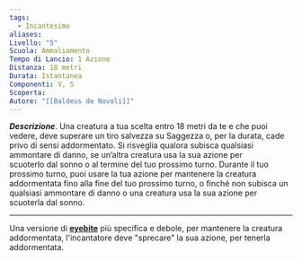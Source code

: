 ```yaml
---
tags:
  - Incantesimo
aliases: 
Livello: "5"
Scuola: Ammaliamento
Tempo di Lancio: 1 Azione
Distanza: 18 metri
Durata: Istantanea
Componenti: V, S
Scoperta: 
Autore: "[[Baldeus de Novoli]]"
---
```

***Descrizione***. Una creatura a tua scelta entro 18 metri da te e che puoi vedere, deve superare un tiro salvezza su Saggezza o, per la durata, cade privo di sensi addormentato. Si risveglia qualora subisca qualsiasi ammontare di danno, se un’altra creatura usa la sua azione per scuoterlo dal sonno o al termine del tuo prossimo turno. Durante il tuo prossimo turno, puoi usare la tua azione per mantenere la creatura addormentata fino alla fine del tuo prossimo turno, o finché non subisca un qualsiasi ammontare di danno o una creatura usa la sua azione per scuoterla dal sonno. 

---
Una versione di  [**eyebite**](https://www.dndbeyond.com/spells/2089-eyebite) più specifica e debole, per mantenere la creatura addormentata, l'incantatore deve "sprecare" la sua azione, per tenerla addormentata. 